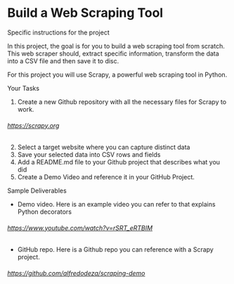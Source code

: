 # Build a Web Scraping Tool
Specific instructions for the project

In this project, the goal is for you to build a web scraping tool from scratch. This web scraper should, extract specific information, transform the data into a CSV file and then save it to disc.

For this project you will use Scrapy, a powerful web scraping tool in Python.

Your Tasks
1. Create a new Github repository with all the necessary files for Scrapy to work. 
###### https://scrapy.org
2. Select a target website where you can capture distinct data
3. Save your selected data into CSV rows and fields
4. Add a README.md file to your Github project that describes what you did
5. Create a Demo Video and reference it in your GitHub Project.

Sample Deliverables
* Demo video. Here is an example video you can refer to that explains Python decorators

###### https://www.youtube.com/watch?v=rSRT_eRTBIM


* GitHub repo. Here is a Github repo you can reference with a Scrapy project.


###### https://github.com/alfredodeza/scraping-demo
